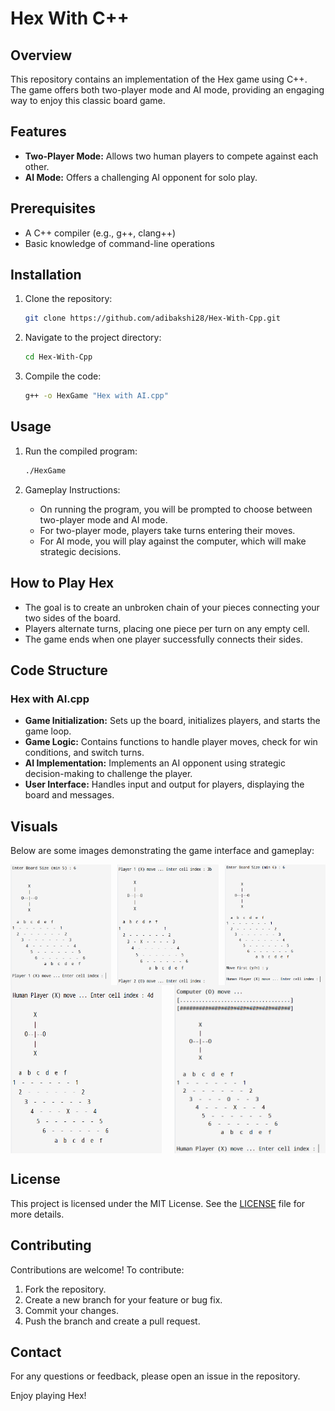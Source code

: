 # Hex With C++

## Overview

This repository contains an implementation of the Hex game using C++. The game offers both two-player mode and AI mode, providing an engaging way to enjoy this classic board game.

## Features

- **Two-Player Mode:** Allows two human players to compete against each other.
- **AI Mode:** Offers a challenging AI opponent for solo play.

## Prerequisites

- A C++ compiler (e.g., g++, clang++)
- Basic knowledge of command-line operations

## Installation

1. Clone the repository:

    ```sh
    git clone https://github.com/adibakshi28/Hex-With-Cpp.git
    ```

2. Navigate to the project directory:

    ```sh
    cd Hex-With-Cpp
    ```

3. Compile the code:

    ```sh
    g++ -o HexGame "Hex with AI.cpp"
    ```

## Usage

1. Run the compiled program:

    ```sh
    ./HexGame
    ```

2. Gameplay Instructions:
    - On running the program, you will be prompted to choose between two-player mode and AI mode.
    - For two-player mode, players take turns entering their moves.
    - For AI mode, you will play against the computer, which will make strategic decisions.

## How to Play Hex

- The goal is to create an unbroken chain of your pieces connecting your two sides of the board.
- Players alternate turns, placing one piece per turn on any empty cell.
- The game ends when one player successfully connects their sides.

## Code Structure

### Hex with AI.cpp

- **Game Initialization:** Sets up the board, initializes players, and starts the game loop.
- **Game Logic:** Contains functions to handle player moves, check for win conditions, and switch turns.
- **AI Implementation:** Implements an AI opponent using strategic decision-making to challenge the player.
- **User Interface:** Handles input and output for players, displaying the board and messages.

## Visuals

Below are some images demonstrating the game interface and gameplay:

<div style="display: flex; justify-content: space-between;">
  <img src="Pictures/1.png" alt="Game Screenshot 1" style="width: 32%;">
  <img src="Pictures/2.png" alt="Game Screenshot 2" style="width: 32%;">
  <img src="Pictures/3.png" alt="Game Screenshot 3" style="width: 32%;">
</div>

<div style="display: flex; justify-content: space-between;">
  <img src="Pictures/4.png" alt="Game Screenshot 4" style="width: 48%;">
  <img src="Pictures/5.png" alt="Game Screenshot 5" style="width: 48%;">
</div>

## License

This project is licensed under the MIT License. See the [LICENSE](LICENSE) file for more details.

## Contributing

Contributions are welcome! To contribute:

1. Fork the repository.
2. Create a new branch for your feature or bug fix.
3. Commit your changes.
4. Push the branch and create a pull request.

## Contact

For any questions or feedback, please open an issue in the repository.

Enjoy playing Hex!
